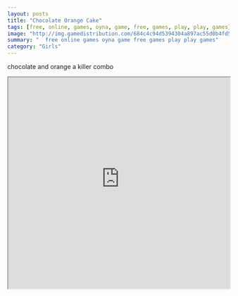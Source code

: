 ```yaml
---
layout: posts
title: "Chocolate Orange Cake"
tags: [free, online, games, oyna, game, free, games, play, play, games]
image: "http://img.gamedistribution.com/684c4c94d5394304a897ac55d0b4fd54.jpg"
summary: "  free online games oyna game free games play play games"
category: "Girls"
---
```


chocolate and orange a killer combo

<iframe width="100%" height="480px;" src="http://flash.gamedistribution.com?game=684c4c94d5394304a897ac55d0b4fd54"></iframe>